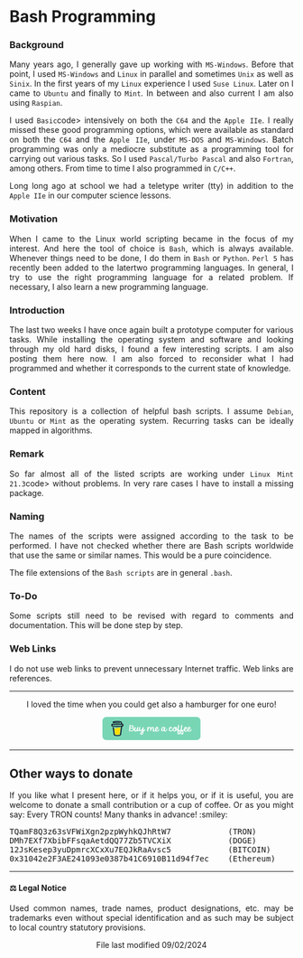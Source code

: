 # Bash Programming

### Background

<p align="justify">Many years ago, I generally gave up working with <code>MS-Windows</code>. Before that point, I used <code>MS-Windows</code> and <code>Linux</code> in parallel and sometimes <code>Unix</code> as well as <code>Sinix</code>. In the first years of my <code>Linux</code> experience I used <code>Suse Linux</code>. Later on I came to <code>Ubuntu</code> and finally to <code>Mint</code>. In between and also current I am also using <code>Raspian</code>.</p>

<p align="justify">I used <code>Basic</code>code> intensively on both the <code>C64</code> and the <code>Apple IIe</code>. I really missed these good programming options, which were available as standard on both the <code>C64</code> and the <code>Apple IIe</code>, under <code>MS-DOS</code> and <code>MS-Windows</code>. Batch programming was only a mediocre substitute as a programming tool for carrying out various tasks. So I used <code>Pascal/Turbo Pascal</code> and also <code>Fortran</code>, among others. From time to time I also programmed in <code>C/C++</code>.</p>

<p align="justify">Long long ago at school we had a teletype writer (tty) in addition to the <code>Apple IIe</code> in our computer science lessons.</p>

### Motivation

<p align="justify">When I came to the Linux world scripting became in the focus of my interest. And here the tool of choice is <code>Bash</code>, which is always available. Whenever things need to be done, I do them in <code>Bash</code> or <code>Python</code>. <code>Perl 5</code> has recently been added to the latertwo programming languages. In general, I try to use the right programming language for a related problem. If necessary, I also learn a new programming language.</p>

### Introduction

<p align="justify">The last two weeks I have once again built a prototype computer for various tasks. While installing the operating system and software and looking through my old hard disks, I found a few interesting scripts. I am also posting them here now. I am also forced to reconsider what I had programmed and whether it corresponds to the current state of knowledge.</p>

### Content

<p align="justify">This repository is a collection of helpful bash scripts. I assume <code>Debian</code>, <code>Ubuntu</code> or <code>Mint</code> as the operating system. Recurring tasks can be ideally mapped in algorithms.</p>

### Remark

<p align="justify">So far almost all of the listed scripts are working under <code>Linux Mint 21.3</code>code> without problems. In very rare cases I have to install a missing package.</p>

### Naming

<p align="justify">The names of the scripts were assigned according to the task to be performed. I have not checked whether there are Bash scripts worldwide that use the same or similar names. This would be a pure coincidence.</p>

<p align="justify">The file extensions of the <code>Bash scripts</code> are in general <code>.bash</code>.</p>

### To-Do

<p align="justify">Some scripts still need to be revised with regard to comments and documentation. This will be done step by step.</p>

### Web Links

<p align="justify">I do not use web links to prevent unnecessary Internet traffic. Web links are references.</p>

<hr width="100%" size="2">

<p align="center">I loved the time when you could get also a hamburger for one euro!</p>

<p align="center">
<a target="_blank" href="https://www.buymeacoffee.com/zentrocdot"><img src="\IMAGES\greeen-button.png" alt="Buy Me A Coffee" height="41" width="174"></a>
</p>

<hr width="100%" size="2">

## Other ways to donate

<p align="justify">If you like what I present here, or if it helps you, or if it is useful, you are welcome to donate a small contribution or a cup of coffee. Or as you might say: Every TRON counts! Many thanks in advance! :smiley:</p>

<pre>TQamF8Q3z63sVFWiXgn2pzpWyhkQJhRtW7            (TRON)
DMh7EXf7XbibFFsqaAetdQQ77Zb5TVCXiX            (DOGE)
12JsKesep3yuDpmrcXCxXu7EQJkRaAvsc5            (BITCOIN)
0x31042e2F3AE241093e0387b41C6910B11d94f7ec    (Ethereum)</pre>
    
<hr width="100%" size="2">

#### :balance_scale: Legal Notice

<p align="justify">Used common names, trade names, product designations, etc. may be trademarks even without special identification and as such may be subject to local country statutory provisions.</p>

<p align="center">File last modified 09/02/2024</p>

